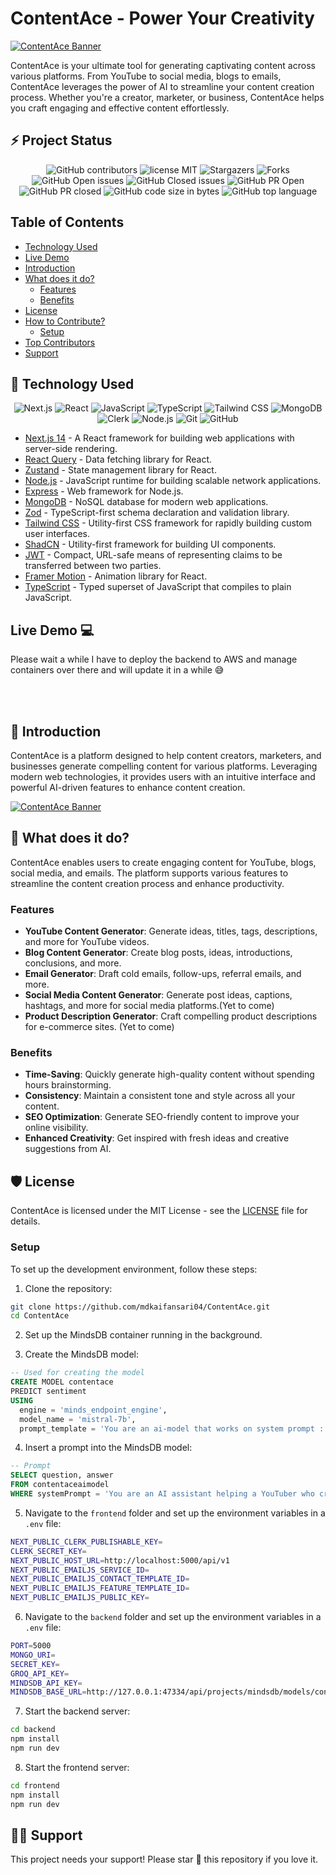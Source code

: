 # ContentAce - Power Your Creativity

[![ContentAce Banner](https://res.cloudinary.com/dngfmzv2g/image/upload/v1720385460/Projects/ContentAce_Banner_hwsh7v.png)](https://github.com/mdkaifansari04/ContentAce)

ContentAce is your ultimate tool for generating captivating content across various platforms. From YouTube to social media, blogs to emails, ContentAce leverages the power of AI to streamline your content creation process. Whether you're a creator, marketer, or business, ContentAce helps you craft engaging and effective content effortlessly.

## ⚡ Project Status

<div align="center">

![GitHub contributors](https://img.shields.io/github/contributors/mdkaifansari04/ContentAce?style=for-the-badge&color=%2300B06D)
![license MIT](https://img.shields.io/github/license/mdkaifansari04/ContentAce?style=for-the-badge&color=%2300B06D)
![Stargazers](https://img.shields.io/github/stars/mdkaifansari04/ContentAce?style=for-the-badge&color=%2300B06D)
![Forks](https://img.shields.io/github/forks/mdkaifansari04/ContentAce?style=for-the-badge&color=%2300B06D)
![GitHub Open issues](https://img.shields.io/github/issues/mdkaifansari04/ContentAce?style=for-the-badge&color=%2300B06D)
![GitHub Closed issues](https://img.shields.io/github/issues-closed/mdkaifansari04/ContentAce?style=for-the-badge&color=%2300B06D)
![GitHub PR Open](https://img.shields.io/github/issues-pr/mdkaifansari04/ContentAce?style=for-the-badge&color=%2300B06D)
![GitHub PR closed](https://img.shields.io/github/issues-pr-closed/mdkaifansari04/ContentAce?style=for-the-badge&color=%2300B06D)
![GitHub code size in bytes](https://img.shields.io/github/languages/code-size/mdkaifansari04/ContentAce?style=for-the-badge&color=%2300B06D)
![GitHub top language](https://img.shields.io/github/languages/top/mdkaifansari04/ContentAce?style=for-the-badge&color=%2300B06D)

</div>

## Table of Contents

- [Technology Used](#-technology-used)
- [Live Demo](#live-demo-)
- [Introduction](#-introduction)
- [What does it do?](#-what-does-it-do)
  - [Features](#features)
  - [Benefits](#benefits)
- [License](#%EF%B8%8F-license)
- [How to Contribute?](#-how-to-contribute)
  - [Setup](#setup)
- [Top Contributors](#-top-contributors)
- [Support](#-support)

## 🚀 Technology Used

<div align="center">
  
  ![Next.js](https://img.shields.io/badge/Next.js-000000?style=for-the-badge&logo=nextdotjs&logoColor=white)
  ![React](https://img.shields.io/badge/React-20232A?style=for-the-badge&logo=react&logoColor=61DAFB)
  ![JavaScript](https://img.shields.io/badge/JavaScript-F7DF1E?style=for-the-badge&logo=javascript&logoColor=black)
  ![TypeScript](https://img.shields.io/badge/TypeScript-007ACC?style=for-the-badge&logo=typescript&logoColor=white)
  ![Tailwind CSS](https://img.shields.io/badge/Tailwind_CSS-38B2AC?style=for-the-badge&logo=tailwind-css&logoColor=white)
  ![MongoDB](https://img.shields.io/badge/MongoDB-47A248?style=for-the-badge&logo=mongodb&logoColor=white)
  ![Clerk](https://img.shields.io/badge/Clerk-512DA8?style=for-the-badge&logo=clerk&logoColor=white)
  ![Node.js](https://img.shields.io/badge/Node.js-339933?style=for-the-badge&logo=nodedotjs&logoColor=white)
  ![Git](https://img.shields.io/badge/Git-F05032?style=for-the-badge&logo=git&logoColor=white)
  ![GitHub](https://img.shields.io/badge/GitHub-181717?style=for-the-badge&logo=github&logoColor=white)
  
</div>

- [Next.js 14](https://nextjs.org) - A React framework for building web applications with server-side rendering.
- [React Query](https://react-query.tanstack.com) - Data fetching library for React.
- [Zustand](https://zustand.surge.sh) - State management library for React.
- [Node.js](https://nodejs.org) - JavaScript runtime for building scalable network applications.
- [Express](https://expressjs.com) - Web framework for Node.js.
- [MongoDB](https://www.mongodb.com) - NoSQL database for modern web applications.
- [Zod](https://zod.dev) - TypeScript-first schema declaration and validation library.
- [Tailwind CSS](https://tailwindcss.com) - Utility-first CSS framework for rapidly building custom user interfaces.
- [ShadCN](https://shadcn.dev) - Utility-first framework for building UI components.
- [JWT](https://jwt.io) - Compact, URL-safe means of representing claims to be transferred between two parties.
- [Framer Motion](https://www.framer.com/motion) - Animation library for React.
- [TypeScript](https://www.typescriptlang.org) - Typed superset of JavaScript that compiles to plain JavaScript.

## Live Demo 💻
Please wait a while I have to deploy the backend to AWS and manage containers over there and will update it in a while 😅

<br />
<br />

## 👋 Introduction

ContentAce is a platform designed to help content creators, marketers, and businesses generate compelling content for various platforms. Leveraging modern web technologies, it provides users with an intuitive interface and powerful AI-driven features to enhance content creation.

[![ContentAce Banner](.github/assets/browser.png)](https://github.com/mdkaifansari04/ContentAce)

## 🔨 What does it do?

ContentAce enables users to create engaging content for YouTube, blogs, social media, and emails. The platform supports various features to streamline the content creation process and enhance productivity.

### Features

- **YouTube Content Generator**: Generate ideas, titles, tags, descriptions, and more for YouTube videos.
- **Blog Content Generator**: Create blog posts, ideas, introductions, conclusions, and more.
- **Email Generator**: Draft cold emails, follow-ups, referral emails, and more.
- **Social Media Content Generator**: Generate post ideas, captions, hashtags, and more for social media platforms.(Yet to come)
- **Product Description Generator**: Craft compelling product descriptions for e-commerce sites. (Yet to come)

### Benefits

- **Time-Saving**: Quickly generate high-quality content without spending hours brainstorming.
- **Consistency**: Maintain a consistent tone and style across all your content.
- **SEO Optimization**: Generate SEO-friendly content to improve your online visibility.
- **Enhanced Creativity**: Get inspired with fresh ideas and creative suggestions from AI.

## 🛡️ License

ContentAce is licensed under the MIT License - see the [LICENSE](LICENSE) file for details.

### Setup

To set up the development environment, follow these steps:

1. Clone the repository:

```sh
git clone https://github.com/mdkaifansari04/ContentAce.git
cd ContentAce
```

2. Set up the MindsDB container running in the background.

3. Create the MindsDB model:

```sql
-- Used for creating the model
CREATE MODEL contentace
PREDICT sentiment
USING
  engine = 'minds_endpoint_engine',
  model_name = 'mistral-7b',
  prompt_template = 'You are an ai-model that works on system prompt : {{systemPrompt}} and give descriptive answer of the given question : {{question}}';
```

4. Insert a prompt into the MindsDB model:

```sql
-- Prompt
SELECT question, answer
FROM contentaceaimodel
WHERE systemPrompt = 'You are an AI assistant helping a YouTuber who creates videos on web development. The YouTuber aims to educate people on web development concepts and provide demonstrations. The YouTuber is looking for creative and engaging video ideas to help their audience learn effectively.' and question = 'Give some youtube content ideas on web development';
```

5. Navigate to the `frontend` folder and set up the environment variables in a `.env` file:

```sh
NEXT_PUBLIC_CLERK_PUBLISHABLE_KEY=
CLERK_SECRET_KEY=
NEXT_PUBLIC_HOST_URL=http://localhost:5000/api/v1
NEXT_PUBLIC_EMAILJS_SERVICE_ID=
NEXT_PUBLIC_EMAILJS_CONTACT_TEMPLATE_ID=
NEXT_PUBLIC_EMAILJS_FEATURE_TEMPLATE_ID=
NEXT_PUBLIC_EMAILJS_PUBLIC_KEY=
```

6. Navigate to the `backend` folder and set up the environment variables in a `.env` file:

```sh
PORT=5000
MONGO_URI=
SECRET_KEY=
GROQ_API_KEY=
MINDSDB_API_KEY=
MINDSDB_BASE_URL=http://127.0.0.1:47334/api/projects/mindsdb/models/contentace/predict
```

7. Start the backend server:

```sh
cd backend
npm install
npm run dev
```

8. Start the frontend server:

```sh
cd frontend
npm install
npm run dev
```

## 🙏🏽 Support

This project needs your support! Please star 🌟 this repository if you love it.
